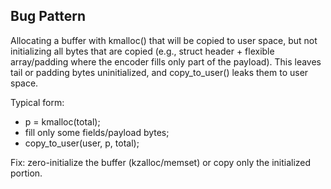 ## Bug Pattern

Allocating a buffer with kmalloc() that will be copied to user space, but not initializing all bytes that are copied (e.g., struct header + flexible array/padding where the encoder fills only part of the payload). This leaves tail or padding bytes uninitialized, and copy_to_user() leaks them to user space.

Typical form:
- p = kmalloc(total);
- fill only some fields/payload bytes;
- copy_to_user(user, p, total);

Fix: zero-initialize the buffer (kzalloc/memset) or copy only the initialized portion.

